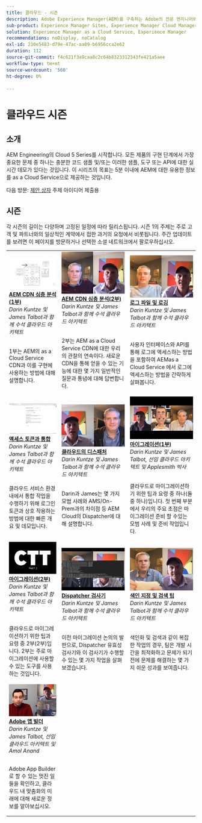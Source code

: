 ```yaml
---
title: 클라우드 - 시즌
description: Adobe Experience Manager(AEM)를 구축하는 Adobe의 전문 엔지니어와 이를 제공하는 전문 서비스로부터 as a Cloud Service에 대해 알아봅니다.
sub-product: Experience Manager Sites, Experience Manager Cloud Manager, Experience Manager Assets
solution: Experience Manager as a Cloud Service, Experience Manager
recommendations: noDisplay, noCatalog
exl-id: 210e5483-d79e-47ac-aa09-b6956cca2e62
duration: 112
source-git-commit: f4c621f3a9caa8c2c64b8323312343fe421a5aee
workflow-type: tm+mt
source-wordcount: '560'
ht-degree: 0%

---
```


# 클라우드 시즌

## 소개

AEM Engineering의 Cloud 5 Series를 시작합니다. 모든 제품의 구현 단계에서 가장 중요한 문제 중 하나는 충분한 코드 샘플 및/또는 이러한 샘플, 도구 또는 API에 대한 실시간 데모가 있다는 것입니다. 이 시리즈의 목표는 5분 이내에 AEM에 대한 유용한 정보를 as a Cloud Service으로 제공하는 것입니다.

다음 방문: [제안 상자](https://forms.office.com/r/74P5Xz4UH0) 주제 아이디어 제출용

## 시즌

각 시즌의 길이는 다양하며 고정된 일정에 따라 릴리스됩니다. 시즌 1의 주제는 주로 고객 및 파트너와의 일상적인 계약에서 접한 과거의 요청에서 비롯됩니다. 주간 업데이트를 보려면 이 페이지를 방문하거나 선택한 소셜 네트워크에서 팔로우하십시오.

<table>
  <tr>
   <td>
      <a href="./cloud5-aem-cdn-part1.md">
      <img alt="AEM CDN 1부" src="./imgs/001-thumb.png"/>
      </a>
      <div>
         <a href="./cloud5-aem-cdn-part1.md"><strong>AEM CDN 심층 분석(1부)</strong></a>         
         <br/><em>Darin Kuntze 및 James Talbot과 함께 수석 클라우드 아키텍트</em>
      </div>
      <p>
        <br/>
         1부는 AEM의 as a Cloud Service CDN과 이를 구현에 사용하는 방법에 대해 설명합니다.
      </p>
     </td>   
     <td>
      <a href="./cloud5-aem-cdn-part2.md">
         <img alt="AEM CDN 2부" src="./imgs/002-thumb.png"/>
      </a>
      <div>
         <a href="./cloud5-aem-cdn-part2.md"><strong>AEM CDN 심층 분석(2부)</strong></a>
         <br/><em>Darin Kuntze 및 James Talbot과 함께 수석 클라우드 아키텍트</em>
      </div>
      <p>
        <br/>
         2부는 AEM as a Cloud Service CDN에 대한 우리의 관찰의 연속이다. 새로운 CDN을 통해 얻을 수 있는 기능에 대한 몇 가지 일반적인 질문과 통념에 대해 답변합니다.
      </p>
   </td>
     <td>
        <a href="./cloud5-aem-log-files.md">
            <img alt="로그 파일 및 로깅" src="./imgs/003-thumb.png"/>
        </a>
      <div>
         <a href="./cloud5-aem-log-files.md"><strong>로그 파일 및 로깅</strong></a>
         <br/><em>Darin Kuntze 및 James Talbot과 함께 수석 클라우드 아키텍트</em>
      </div>
      <p>
        <br/>
         사용자 인터페이스와 API를 통해 로그에 액세스하는 방법을 포함하여 AEMas a Cloud Service 에서 로그에 액세스하는 방법을 간략하게 살펴봅니다.
      </p>
   </td> 
  </tr>
  <tr>
   <td>
        <a href="./cloud5-getting-login-token-integrations.md">
            <img alt="액세스 토큰" src="./imgs/004-thumb.png"/>
        </a>
      <div>
        <a href="./cloud5-getting-login-token-integrations.md"><strong>액세스 토큰과 통합</strong></a>        
         <br/><em>Darin Kuntze 및 James Talbot과 함께 수석 클라우드 아키텍트</em>
      </div>
      <p>
        <br/>
         클라우드 서비스 환경 내에서 통합 작업을 수행하기 위해 로그인 토큰과 상호 작용하는 방법에 대한 빠른 개요 및 데모입니다.
      </p>
     </td>   
     <td>
      <a href="./cloud5-aem-dispatcher-cloud.md">
      <img alt="클라우드의 Dispatcher" src="./imgs/005-thumb.png"/>
       </a>  
      <div>
        <a href="./cloud5-aem-dispatcher-cloud.md"><strong>클라우드의 디스패처</strong></a>
         <br/><em>Darin Kuntze 및 James Talbot과 함께 수석 클라우드 아키텍트</em>
      </div>
      <p>
        <br/>
        Darin과 James는 몇 가지 모범 사례와 AMS/On-Prem과의 차이점 등 AEM Cloud의 Dispatcher에 대해 설명합니다. 
      </p>
   </td>
     <td>
        <a href="./cloud5-aem-content-migration-part-1.md">
            <img alt="마이그레이션(1부)" src="./imgs/006-thumb.png"/>
        </a>
      <div>
         <a href="./cloud5-aem-content-migration-part-1.md"><strong>마이그레이션(1부)</strong></a>
         <br/><em>Darin Kuntze 및 James Talbot, 선임 클라우드 아키텍트 및 Applesmith 박사</em>
      </div>
      <p>
        <br/>
         클라우드로 마이그레이션하기 위한 팁과 요령 중 하나(둘 중 하나)입니다. 첫 번째 부분에서 우리의 주요 초점은 마이그레이션 준비 할 수있는 모범 사례 및 준비 작업입니다.
      </p>
   </td> 
  </tr>
<tr>
   <td>
        <a href="./cloud5-aem-content-migration-part-2.md">
            <img alt="마이그레이션(2부)" src="./imgs/007-thumb.png"/>
        </a>
      <div>
        <a href="./cloud5-aem-content-migration-part-2.md"><strong>마이그레이션(2부)</strong></a>     
         <br/><em>Darin Kuntze 및 James Talbot과 함께 수석 클라우드 아키텍트</em>
      </div>
      <p>
        <br/>
         클라우드로 마이그레이션하기 위한 팁과 요령 중 2부(2부)입니다. 2부는 주로 마이그레이션에 사용할 수 있는 도구를 사용하는 것입니다.
      </p>
     </td>   
     <td>
        <a href="./cloud5-aem-dispatcher-validator.md">
            <img alt="Dispatcher 검사기" src="./imgs/008-thumb.png"/>
        </a>
      <div>
         <a href="./cloud5-aem-dispatcher-validator.md"><strong>Dispatcher 검사기</strong></a>
         <br/><em>Darin Kuntze 및 James Talbot과 함께 수석 클라우드 아키텍트</em>
      </div>
      <p>
        <br/>
         이전 마이그레이션 논의의 발판으로, Dispatcher 유효성 검사기와 이 검사기가 수행할 수 있는 몇 가지 작업을 살펴보겠습니다.
      </p>
   </td>
     <td>
        <a href="./cloud5-aem-search-and-indexing.md">
            <img alt="색인 지정 및 검색 팁" src="./imgs/009-thumb.png"/>
        </a>
      <div>
         <a href="./cloud5-aem-search-and-indexing.md"><strong>색인 지정 및 검색 팁</strong></a>
         <br/><em>Darin Kuntze 및 James Talbot과 함께 수석 클라우드 아키텍트</em>
      </div>
      <p>
        <br/>
         색인화 및 검색과 같이 복잡한 작업의 경우, 팀은 개발 시간을 최적화하고 문제가 되기 전에 문제를 해결하는 몇 가지 쉬운 성과를 보여줍니다.
      </p>
   </td> 
  </tr>
    <tr>
        <td>
            <a href="./cloud5-adobe-app-builder.md">
                <img alt="Adobe 앱 빌더" src="./imgs/010-thumb.png"/>
            </a>
            <div>
                <a href="./cloud5-adobe-app-builder.md"><strong>Adobe 앱 빌더</strong></a><br/>        
                <em>Darin Kuntze 및 James Talbot, 선임 클라우드 아키텍트 및 Amol Anand</em>
            </div>
            <p><br/>
                Adobe App Builder로 할 수 있는 멋진 일들을 확인하고, 클라우드 내 맞춤화의 미래에 대해 새로운 정보를 알아보십시오.
            </p>
        </td>
        <td></td>
        <td></td>
    </tr>
</table>
